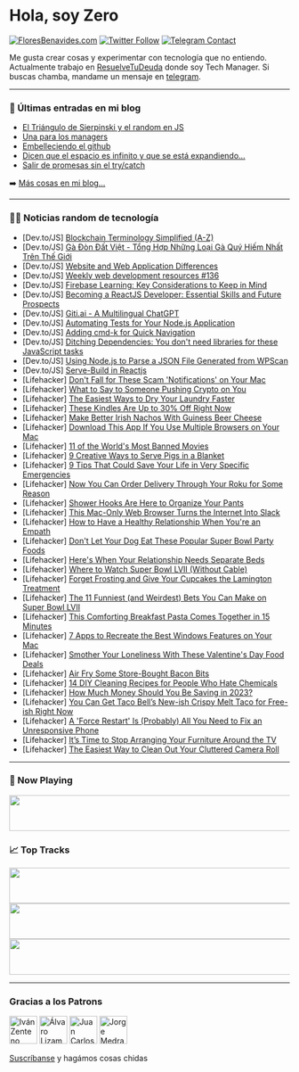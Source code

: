 # Hola, soy Zero

[![FloresBenavides.com](https://img.shields.io/website?down_message=oops&label=MiBlog&style=for-the-badge&up_message=online&url=https%3A%2F%2Ffloresbenavides.com)](https://floresbenavides.com) [![Twitter Follow](https://img.shields.io/twitter/follow/ZeroDragon?color=%231DA1F2&label=Follow&logo=twitter&logoColor=ffffff&style=for-the-badge)](https://twitter.com/zerodragon) [![Telegram Contact](https://img.shields.io/badge/escr%C3%ADbeme-ZeroDragon-%2326A5E4?style=for-the-badge&logo=telegram)](https://t.me/zerodragon)

Me gusta crear cosas y experimentar con tecnología que no entiendo.
Actualmente trabajo en [ResuelveTuDeuda](http://github.com/resuelve) donde soy Tech Manager.
Si buscas chamba, mandame un mensaje en [telegram](https://t.me/zerodragon).

---

### 📕 Últimas entradas en mi blog
<!-- BLOG-POST-LIST:START -->
- [El Triángulo de Sierpinski y el random en JS](https://floresbenavides.com/el-triangulo-de-sierpinski-y-el-random-en-js/)
- [Una para los managers](https://floresbenavides.com/una-para-los-managers/)
- [Embelleciendo el github](https://floresbenavides.com/embelleciendo-el-github/)
- [Dicen que el espacio es infinito y que se está expandiendo…](https://floresbenavides.com/dicen-que-el-espacio-es-infinito-y-que-se-esta-expandiendo/)
- [Salir de promesas sin el try/catch](https://floresbenavides.com/salir-de-promesas-sin-el-try-catch/)
<!-- BLOG-POST-LIST:END -->

➡️ [Más cosas en mi blog...](https://floresbenavides.com)

---

### 👨‍💻 Noticias random de tecnología
<!-- TECH-POSTS:START -->
- [Dev.to/JS] [Blockchain Terminology Simplified &lpar;A-Z&rpar;](https://dev.to/legaciespanda/blockchain-terminology-simplified-a-z-59ke)
- [Dev.to/JS] [Gà Đòn Đất Việt - Tổng Hợp Những Loại Gà Quý Hiếm Nhất Trên Thế Giới](https://dev.to/gadondatviet/ga-don-dat-viet-tong-hop-nhung-loai-ga-quy-hiem-nhat-tren-the-gioi-gp7)
- [Dev.to/JS] [Website and Web Application Differences](https://dev.to/fireartd/website-and-web-application-differences-48ke)
- [Dev.to/JS] [Weekly web development resources #136](https://dev.to/vincenius/weekly-web-development-resources-136-4kak)
- [Dev.to/JS] [Firebase Learning: Key Considerations to Keep in Mind](https://dev.to/jodaut/firebase-learning-key-considerations-to-keep-in-mind-3910)
- [Dev.to/JS] [Becoming a ReactJS Developer: Essential Skills and Future Prospects](https://dev.to/nickelfox/becoming-a-reactjs-developer-essential-skills-and-future-prospects-3gml)
- [Dev.to/JS] [Giti.ai - A Multilingual ChatGPT](https://dev.to/0xmxd/gitiai-multilingual-chatgpt-1d6j)
- [Dev.to/JS] [Automating Tests for Your Node.js Application](https://dev.to/pavanbelagatti/automating-tests-for-your-nodejs-application-5hd9)
- [Dev.to/JS] [Adding cmd-k for Quick Navigation](https://dev.to/ademking/adding-cmd-k-for-quick-navigation-19l9)
- [Dev.to/JS] [Ditching Dependencies: You don&#39;t need libraries for these JavaScript tasks](https://dev.to/ademking/ditching-dependencies-you-dont-need-libraries-for-these-javascript-tasks-4j3h)
- [Dev.to/JS] [Using Node.js to Parse a JSON File Generated from WPScan](https://dev.to/ademking/using-nodejs-to-parse-a-json-file-generated-from-wpscan-1589)
- [Dev.to/JS] [Serve-Build in Reactjs](https://dev.to/ashrafhero/serve-build-in-reactjs-1apn)
- [Lifehacker] [Don&#39;t Fall for These Scam &#39;Notifications&#39; on Your Mac](https://lifehacker.com/dont-fall-for-these-scam-notifications-on-your-mac-1850084726)
- [Lifehacker] [What to Say to Someone Pushing Crypto on You](https://lifehacker.com/what-to-say-to-someone-pushing-crypto-at-you-1850084439)
- [Lifehacker] [The Easiest Ways to Dry Your Laundry Faster](https://lifehacker.com/the-easiest-ways-to-dry-your-laundry-faster-1850082752)
- [Lifehacker] [These Kindles Are Up to 30% Off Right Now](https://lifehacker.com/these-kindles-are-up-to-30-off-right-now-1850083935)
- [Lifehacker] [Make Better Irish Nachos With Guiness Beer Cheese](https://lifehacker.com/make-better-irish-nachos-with-guiness-beer-cheese-1850084017)
- [Lifehacker] [Download This App If You Use Multiple Browsers on Your Mac](https://lifehacker.com/download-this-app-if-you-use-multiple-browsers-on-your-1850083609)
- [Lifehacker] [11 of the World&#39;s Most Banned Movies](https://lifehacker.com/11-of-the-worlds-most-banned-movies-1850076182)
- [Lifehacker] [9 Creative Ways to Serve Pigs in a Blanket](https://lifehacker.com/9-creative-ways-to-serve-pigs-in-a-blanket-1850083389)
- [Lifehacker] [9 Tips That Could Save Your Life in Very Specific Emergencies](https://lifehacker.com/9-tips-that-could-save-your-life-in-very-specific-emerg-1850082781)
- [Lifehacker] [Now You Can Order Delivery Through Your Roku for Some Reason](https://lifehacker.com/now-you-can-order-delivery-through-your-roku-for-some-r-1850082697)
- [Lifehacker] [Shower Hooks Are Here to Organize Your Pants](https://lifehacker.com/shower-hooks-are-here-to-organize-your-pants-1850082592)
- [Lifehacker] [This Mac-Only Web Browser Turns the Internet Into Slack](https://lifehacker.com/this-mac-only-web-browser-turns-the-internet-into-slack-1850081492)
- [Lifehacker] [How to Have a Healthy Relationship When You&#39;re an Empath](https://lifehacker.com/how-to-have-a-healthy-relationship-when-youre-an-empath-1850080332)
- [Lifehacker] [Don&#39;t Let Your Dog Eat These Popular Super Bowl Party Foods](https://lifehacker.com/dont-let-your-dog-eat-these-popular-super-bowl-party-fo-1850080895)
- [Lifehacker] [Here&#39;s When Your Relationship Needs Separate Beds](https://lifehacker.com/heres-when-your-relationship-needs-separate-beds-1850080366)
- [Lifehacker] [Where to Watch Super Bowl LVII &lpar;Without Cable&rpar;](https://lifehacker.com/where-to-watch-super-bowl-lvii-without-cable-1850080142)
- [Lifehacker] [Forget Frosting and Give Your Cupcakes the Lamington Treatment](https://lifehacker.com/forget-frosting-and-give-your-cupcakes-the-lamington-tr-1850080297)
- [Lifehacker] [The 11 Funniest &lpar;and Weirdest&rpar; Bets You Can Make on Super Bowl LVII](https://lifehacker.com/the-11-finniest-and-weirdest-bets-you-can-make-on-sup-1850080057)
- [Lifehacker] [This Comforting Breakfast Pasta Comes Together in 15 Minutes](https://lifehacker.com/this-comforting-breakfast-pasta-comes-together-in-15-mi-1850079470)
- [Lifehacker] [7 Apps to Recreate the Best Windows Features on Your Mac](https://lifehacker.com/7-apps-to-recreate-the-best-windows-features-on-your-ma-1850077805)
- [Lifehacker] [Smother Your Loneliness With These Valentine&#39;s Day Food Deals](https://lifehacker.com/smother-your-loneliness-with-these-valentines-day-food-1850079540)
- [Lifehacker] [Air Fry Some Store-Bought Bacon Bits](https://lifehacker.com/air-fry-some-store-bought-bacon-bits-1850079590)
- [Lifehacker] [14 DIY Cleaning Recipes for People Who Hate Chemicals](https://lifehacker.com/14-diy-cleaning-recipes-for-people-who-hate-chemicals-1850079064)
- [Lifehacker] [How Much Money Should You Be Saving in 2023?](https://lifehacker.com/how-much-money-should-you-be-saving-in-2023-1850070942)
- [Lifehacker] [You Can Get Taco Bell’s New-ish Crispy Melt Taco for Free-ish Right Now](https://lifehacker.com/you-can-get-taco-bell-s-new-ish-crispy-melt-taco-for-fr-1850078656)
- [Lifehacker] [A &#39;Force Restart&#39; Is &lpar;Probably&rpar; All You Need to Fix an Unresponsive Phone](https://lifehacker.com/a-force-restart-is-probably-all-you-need-to-fix-an-un-1850078519)
- [Lifehacker] [It’s Time to Stop Arranging Your Furniture Around the TV](https://lifehacker.com/it-s-time-to-stop-arranging-your-furniture-around-the-t-1850078028)
- [Lifehacker] [The Easiest Way to Clean Out Your Cluttered Camera Roll](https://lifehacker.com/the-easiest-way-to-clean-out-your-cluttered-camera-roll-1850078341)<!-- TECH-POSTS:END -->

---

### 🎵 Now Playing
<a href="https://spotify-now-playing-dun.vercel.app/now-playing?open"><img src="https://spotify-now-playing-dun.vercel.app/now-playing" width="540" height="64"></a>

### 📈 Top Tracks
<a href="https://spotify-now-playing-dun.vercel.app/top-tracks?i=1&open"><img src="https://spotify-now-playing-dun.vercel.app/top-tracks?i=1" width="540" height="64"></a>
<a href="https://spotify-now-playing-dun.vercel.app/top-tracks?i=2&open"><img src="https://spotify-now-playing-dun.vercel.app/top-tracks?i=2" width="540" height="64"></a>
<a href="https://spotify-now-playing-dun.vercel.app/top-tracks?i=3&open"><img src="https://spotify-now-playing-dun.vercel.app/top-tracks?i=3" width="540" height="64"></a>

---

### Gracias a los Patrons
[<img src="https://avatars.githubusercontent.com/u/243380?v=4" alt="Iván Zenteno" width="50px">](https://github.com/k001) [<img src="https://avatars.githubusercontent.com/u/19955639?v=4" alt="Álvaro Lizama" width="50px">](https://github.com/alvarolizama) [<img src="https://avatars.githubusercontent.com/u/2718753?v=4" alt="Juan Carlos Ruiz" width="50px">](https://github.com/JuanCrg90) [<img src="https://avatars.githubusercontent.com/u/37025?v=4" alt="Jorge Medrano" width="50px">](https://github.com/h1pp1e) 

[Suscríbanse](https://www.patreon.com/zerodragon) y hagámos cosas chidas
